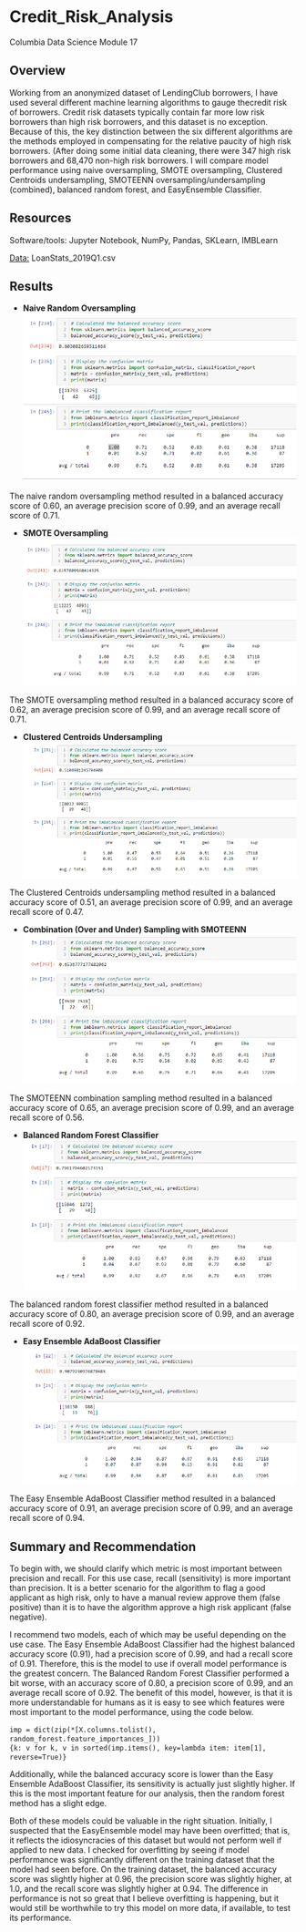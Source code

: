 # Credit_Risk_Analysis
 Columbia Data Science Module 17

## Overview
Working from an anonymized dataset of LendingClub borrowers, I have used several different machine learning algorithms to gauge thecredit risk of borrowers. Credit risk datasets typically contain far more low risk borrowers than high risk borrowers, and this dataset is no exception. Because of this, the key distinction between the six different algorithms are the methods employed in compensating for the relative paucity of high risk borrowers. (After doing some initial data cleaning, there were 347 high risk borrowers and 68,470 non-high risk borrowers. I will compare model performance using naive oversampling, SMOTE oversampling, Clustered Centroids undersampling, SMOTEENN oversampling/undersampling (combined), balanced random forest, and EasyEnsemble Classifier. 

## Resources
Software/tools: Jupyter Notebook, NumPy, Pandas, SKLearn, IMBLearn

[Data:](https://github.com/perryabdulkadir/Credit_Risk_Analysis/blob/main/Resources/LoanStats_2019Q1.csv) LoanStats_2019Q1.csv 

## Results

* **Naive Random Oversampling**
![naive_oversampling.PNG](Resources/naive_oversampling.PNG)


The naive random oversampling method resulted in a balanced accuracy score of 0.60, an average precision score of 0.99, and an average recall score of 0.71. 

* **SMOTE Oversampling**
![smote_oversampling.PNG](Resources/smote_oversampling.PNG)

The SMOTE oversampling method resulted in a balanced accuracy score of 0.62, an average precision score of 0.99, and an average recall score of 0.71. 

* **Clustered Centroids Undersampling**
![clustered_centroids_undersampling.PNG](Resources/clustered_centroids_undersampling.PNG)

The Clustered Centroids undersampling method resulted in a balanced accuracy score of 0.51, an average precision score of 0.99, and an average recall score of 0.47. 

* **Combination (Over and Under) Sampling with SMOTEENN**
![smoteenn_over_and_undersampling.PNG](Resources/smoteenn_over_and_undersampling.PNG)

The SMOTEENN combination sampling method resulted in a balanced accuracy score of 0.65, an average precision score of 0.99, and an average recall score of 0.56. 

* **Balanced Random Forest Classifier**
![balanced_random_forest.PNG](Resources/balanced_random_forest.PNG)

The balanced random forest classifier method resulted in a balanced accuracy score of 0.80, an average precision score of 0.99, and an average recall score of 0.92. 

* **Easy Ensemble AdaBoost Classifier**
![easy_ensemble_classifier.PNG](Resources/easy_ensemble_classifier.PNG)

The Easy Ensemble AdaBoost Classifier method resulted in a balanced accuracy score of 0.91, an average precision score of 0.99, and an average recall score of 0.94. 


## Summary and Recommendation

To begin with, we should clarify which metric is most important between precision and recall. For this use case, recall (sensitivity) is more important than precision. It is a better scenario for the algorithm to flag a good applicant as high risk, only to have a manual review approve them (false positive) than it is to have the algorithm approve a high risk applicant (false negative). 

I recommend two models, each of which may be useful depending on the use case. The Easy Ensemble AdaBoost Classifier had the highest balanced accuracy score (0.91), had a precision score of 0.99, and had a recall score of 0.91. Therefore, this is the model to use if overall model performance is the greatest concern. The Balanced Random Forest Classifier performed a bit worse, with an accuracy score of 0.80, a precision score of 0.99, and an average recall score of 0.92. The benefit of this model, however, is that it is more understandable for humans as it is easy to see which features were most important to the model performance, using the code below.

```
imp = dict(zip(*[X.columns.tolist(), random_forest.feature_importances_]))
{k: v for k, v in sorted(imp.items(), key=lambda item: item[1], reverse=True)}
```

Additionally, while the balanced accuracy score is lower than the Easy Ensemble AdaBoost Classifier, its sensitivity is actually just slightly higher. If this is the most important feature for our analysis, then the random forest method has a slight edge. 

Both of these models could be valuable in the right situation. Initially, I suspected that the EasyEnsemble model may have been overfitted; that is, it reflects the idiosyncracies of this dataset but would not perform well if applied to new data. I checked for overfitting by seeing if model performance was significantly different on the training dataset that the model had seen before. On the training dataset, the balanced accuracy score was slightly higher at 0.96, the precision score was slightly higher, at 1.0, and the recall score was slightly higher at 0.94. The difference in performance is not so great that I believe overfitting is happening, but it would still be worthwhile to try this model on more data, if available, to test its performance.
